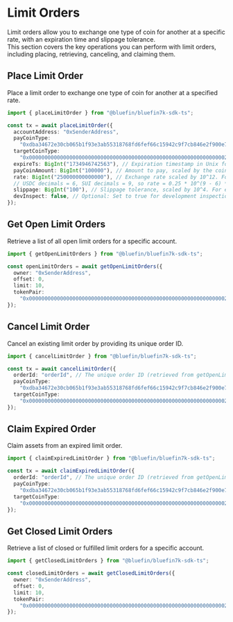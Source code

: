 # Limit Orders

Limit orders allow you to exchange one type of coin for another at a specific
rate, with an expiration time and slippage tolerance.  
This section covers the key operations you can perform with limit orders,
including placing, retrieving, canceling, and claiming them.

## Place Limit Order

Place a limit order to exchange one type of coin for another at a specified
rate.

```typescript
import { placeLimitOrder } from "@bluefin/bluefin7k-sdk-ts";

const tx = await placeLimitOrder({
  accountAddress: "0xSenderAddress",
  payCoinType:
    "0xdba34672e30cb065b1f93e3ab55318768fd6fef66c15942c9f7cb846e2f900e7::usdc::USDC", // The coin type to pay with (e.g., USDC).
  targetCoinType:
    "0x0000000000000000000000000000000000000000000000000000000000000002::sui::SUI", // The coin type to receive (e.g., SUI).
  expireTs: BigInt("1734946742563"), // Expiration timestamp in Unix format.
  payCoinAmount: BigInt("100000"), // Amount to pay, scaled by the coin's decimals (e.g., 0.1 USDC = 100000 for 6 decimals).
  rate: BigInt("250000000000000"), // Exchange rate scaled by 10^12. For example: 1 USDC = 0.25 SUI.
  // USDC decimals = 6, SUI decimals = 9, so rate = 0.25 * 10^(9 - 6) * 10^12 = 250000000000000.
  slippage: BigInt("100"), // Slippage tolerance, scaled by 10^4. For example: 1% slippage = 0.01 * 10^4 = 100.
  devInspect: false, // Optional: Set to true for development inspection mode.
});
```

## Get Open Limit Orders

Retrieve a list of all open limit orders for a specific account.

```typescript
import { getOpenLimitOrders } from "@bluefin/bluefin7k-sdk-ts";

const openLimitOrders = await getOpenLimitOrders({
  owner: "0xSenderAddress",
  offset: 0,
  limit: 10,
  tokenPair:
    "0x0000000000000000000000000000000000000000000000000000000000000002::sui::SUI-0xdba34672e30cb065b1f93e3ab55318768fd6fef66c15942c9f7cb846e2f900e7::usdc::USDC", // Optional: Filter by a specific token pair
});
```

## Cancel Limit Order

Cancel an existing limit order by providing its unique order ID.

```typescript
import { cancelLimitOrder } from "@bluefin/bluefin7k-sdk-ts";

const tx = await cancelLimitOrder({
  orderId: "orderId", // The unique order ID (retrieved from getOpenLimitOrders).
  payCoinType:
    "0xdba34672e30cb065b1f93e3ab55318768fd6fef66c15942c9f7cb846e2f900e7::usdc::USDC", // The coin type used for payment (e.g., USDC).
  targetCoinType:
    "0x0000000000000000000000000000000000000000000000000000000000000002::sui::SUI", // The target coin type (e.g., SUI).
});
```

## Claim Expired Order

Claim assets from an expired limit order.

```typescript
import { claimExpiredLimitOrder } from "@bluefin/bluefin7k-sdk-ts";

const tx = await claimExpiredLimitOrder({
  orderId: "orderId", // The unique order ID (retrieved from getOpenLimitOrders).
  payCoinType:
    "0xdba34672e30cb065b1f93e3ab55318768fd6fef66c15942c9f7cb846e2f900e7::usdc::USDC", // The coin type used for payment (e.g., USDC).
  targetCoinType:
    "0x0000000000000000000000000000000000000000000000000000000000000002::sui::SUI", // The target coin type (e.g., SUI).
});
```

## Get Closed Limit Orders

Retrieve a list of closed or fulfilled limit orders for a specific account.

```typescript
import { getClosedLimitOrders } from "@bluefin/bluefin7k-sdk-ts";

const closedLimitOrders = await getClosedLimitOrders({
  owner: "0xSenderAddress",
  offset: 0,
  limit: 10,
  tokenPair:
    "0x0000000000000000000000000000000000000000000000000000000000000002::sui::SUI-0xdba34672e30cb065b1f93e3ab55318768fd6fef66c15942c9f7cb846e2f900e7::usdc::USDC", // Optional: Filter by a specific token pair
});
```
